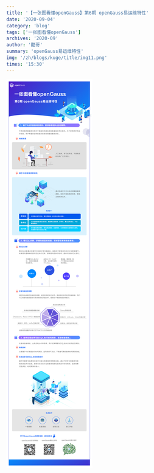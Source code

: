 ```yaml
---
title: '【一张图看懂openGauss】第6期 openGauss易运维特性'
date: '2020-09-04'
category: 'blog'
tags: ['一张图看懂openGauss']
archives: '2020-09'
author: '酷哥'
summary: 'openGauss易运维特性'
img: '/zh/blogs/kuge/title/img11.png'
times: '15:30'
---
```


<img src='./img/Issue_6_openGauss_Easy_O&M.jpg'>
